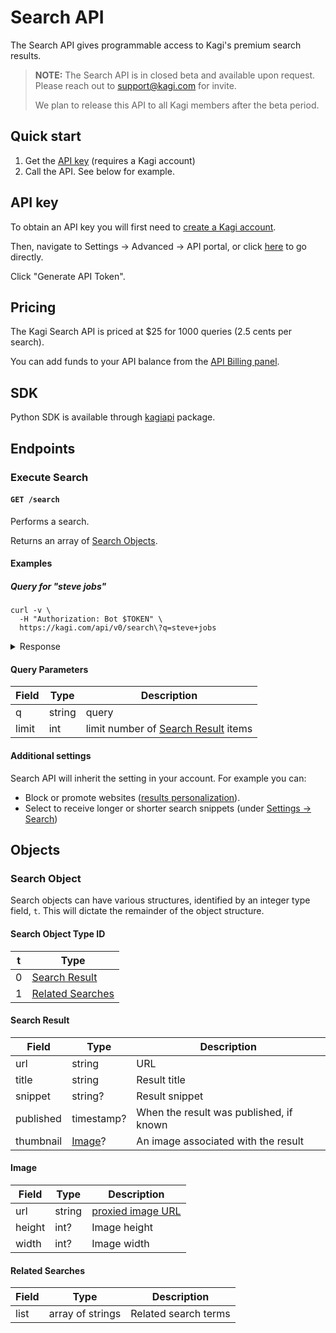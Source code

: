 # Search API

The Search API gives programmable access to Kagi's premium search results.

> **NOTE:** The Search API is in closed beta and available upon request. Please reach out to support@kagi.com for invite.
>
> We plan to release this API to all Kagi members after the beta period.


## Quick start

1. Get the [API key](https://kagi.com/settings?p=api) (requires a Kagi account)
2. Call the API. See below for example.

## API key

To obtain an API key you will first need to [create a Kagi account](https://kagi.com/signup?plan_id=trial). 

Then, navigate to Settings -> Advanced -> API portal, or click [here](https://kagi.com/settings?p=api) to go directly.

Click "Generate API Token".


## Pricing

The Kagi Search API is priced at $25 for 1000 queries (2.5 cents per search).

You can add funds to your API balance from the [API Billing panel](https://kagi.com/settings?p=billing_api).

## SDK

Python SDK is available through [kagiapi](https://github.com/kagisearch/kagiapi) package.

## Endpoints

### Execute Search

#### `GET /search`

Performs a search.

Returns an array of [Search Objects](#search-object).

#### Examples

##### Query for "steve jobs"

```shell
curl -v \
  -H "Authorization: Bot $TOKEN" \
  https://kagi.com/api/v0/search\?q=steve+jobs
```

<details>
<summary>Response</summary>

```json
{
  "meta": {
    "id": "69c3f5c4168f66b860e951c585550f1c",
    "node": "us-central1",
    "ms": 213,
    "api_balance": 123.456
  },
  "data": [
    {
      "t": 0,
      "url": "https://en.wikipedia.org/wiki/Steve_Jobs",
      "title": "Steve Jobs - Wikipedia",
      "snippet": "Steven Paul Jobs (February 24, 1955 – October 5, 2011) was an American businessman, inventor, and investor best known for co-founding the technology company ...",
      "thumbnail": {
        "url": "/proxy/310px-Steve_Jobs_Headshot_2010-CROP_%28cropped_2%29.jpg?c=9cn5Kxse4yD05EJkf6QML9dK4clUbdQ9Oq4d5gDoyHBwiX43u0CCAEVi8DMCHFAXhMAIsLbp8IO0pmQf41WB6CWu9BNfAxhRqV-EQL_l_gnV1yD14xBDf5Sgj1vfjIF0aMOqcVwh-jMVcqkx3GjwnuZrt2Z8-tdYhu3uERcYzLTTqq5TKumyN0Q1c5n3utowEZhefA7WoUo3SNIB1-iHhCnijbEL5iAQo1iTroqppHk%3D",
        "width": null,
        "height": null
      }
    },
    {
      "t": 0,
      "url": "https://en.wikipedia.org/wiki/Steve_Jobs_(film)",
      "title": "Steve Jobs (film) - Wikipedia",
      "snippet": "Steve Jobs is a 2015 biographical drama film directed by Danny Boyle and written by Aaron Sorkin. A British-American co-production, it was adapted from the ...",
      "thumbnail": {
        "url": "/proxy/310px-Steve_Jobs_Headshot_2010-CROP_%28cropped_2%29.jpg?c=9cn5Kxse4yD05EJkf6QML9dK4clUbdQ9Oq4d5gDoyHBwiX43u0CCAEVi8DMCHFAXhMAIsLbp8IO0pmQf41WB6CWu9BNfAxhRqV-EQL_l_gnV1yD14xBDf5Sgj1vfjIF0aMOqcVwh-jMVcqkx3GjwnuZrt2Z8-tdYhu3uERcYzLTTqq5TKumyN0Q1c5n3utowEZhefA7WoUo3SNIB1-iHhCnijbEL5iAQo1iTroqppHk%3D",
        "width": 310,
        "height": 300
      }
    },
    {
      "t": 0,
      "url": "https://www.apple.com/stevejobs/",
      "title": "Remembering Steve Jobs - Apple",
      "snippet": "He was a visionary that had the amazing ability to breath life into his ideas. He believed so passionately in his work that his creativity became both seductive ..."
    },
    {
      "t": 0,
      "url": "https://www.biography.com/business-leaders/steve-jobs",
      "title": "Steve Jobs: Biography, Apple Cofounder, Entrepreneur",
      "snippet": "Steve Jobs was an American inventor, designer, and entrepreneur who was the cofounder, chief executive, and chairman of Apple Inc. Born in 1955 to two University of Wisconsin graduate students who ..."
    },
    {
      "t": 0,
      "url": "https://www.britannica.com/money/Steve-Jobs",
      "title": "Steve Jobs | Biography, Education, Apple, & Facts | Britannica Money",
      "snippet": "Steve Jobs, the visionary co-founder of Apple Inc., revolutionized technology and consumer electronics with his innovative products that ...",
      "published": "2024-09-30T00:00:00Z"
    },
    {
      "t": 0,
      "url": "https://www.amazon.com/Steve-Jobs-Walter-Isaacson/dp/1451648537",
      "title": "Steve Jobs: 9781451648539: Isaacson, Walter: Books - Amazon.com",
      "snippet": "Walter Isaacson&#39;s “enthralling” (The New Yorker) worldwide bestselling biography of Apple cofounder Steve Jobs. Based on more than forty interviews with ..."
    },
    {
      "t": 0,
      "url": "https://hbr.org/2012/04/the-real-leadership-lessons-of-steve-jobs",
      "title": "The Real Leadership Lessons of Steve Jobs",
      "snippet": "The essence of Jobs, I think, is that his personality was integral to his way of doing business. He acted as if the normal rules didn&#39;t apply to him.",
      "published": "2012-04-01T00:00:00Z"
    },
    {
      "t": 0,
      "url": "https://www.youtube.com/watch?v=UF8uR6Z6KLc",
      "title": "Steve Jobs' 2005 Stanford Commencement Address - YouTube",
      "snippet": "Drawing from some of the most pivotal points in his life, Steve Jobs, chief executive officer and ...",
      "published": "2008-03-07T00:00:00Z"
    },
    {
      "t": 0,
      "url": "https://www.forbes.com/profile/steve-jobs/",
      "title": "Steve Jobs - Forbes",
      "snippet": "Apple cofounder Steve Jobs finally succumbed to cancer at the age of 56 on October 5th, leaving behind a legacy that changed the computer, music, film and ..."
    },
    {
      "t": 0,
      "url": "https://allaboutstevejobs.com/",
      "title": "Home | all about Steve Jobs.com",
      "snippet": "Steve Jobs. This website is a repository of all things Steve Jobs — biography, pictures, videos of his keynotes and demos, quotes, interviews — you name it."
    },
    {
      "t": 0,
      "url": "https://www.imdb.com/title/tt2080374/",
      "title": "Steve Jobs (2015) - IMDb",
      "snippet": "A film by Danny Boyle and Aaron Sorkin that depicts three pivotal moments in the life of Steve Jobs, the visionary leader of the digital revolution. Michael Fassbender, Kate Winslet, Seth Rogen and Jeff Daniels star in this drama nominated for two Oscars."
    },
    {
      "t": 0,
      "url": "https://www.imdb.com/name/nm0423418/",
      "title": "Steve Jobs - IMDb",
      "snippet": "IMDb provides an overview of the life and career of Steve Jobs, the visionary co-founder of Apple and Pixar. Learn about his achievements, innovations, challenges, and legacy in the fields of technology, entertainment, and design."
    },
    {
      "t": 0,
      "url": "https://www.imdb.com/name/nm0423418/bio/",
      "title": "Steve Jobs - Biography - IMDb",
      "snippet": "Learn about the life and achievements of Steve Jobs, the visionary co-founder of Apple and Pixar. From his adoption and dropout to his cancer and legacy, discover his story and trivia on IMDb."
    },
    {
      "t": 0,
      "url": "https://www.thoughtco.com/steve-jobs-biography-1991928",
      "title": "Biography of Steve Jobs, Co-Founder of Apple Computers - ThoughtCo",
      "snippet": "Learn about the life and achievements of Steve Jobs, the visionary entrepreneur who co-founded Apple Computers and Pixar Animation Studios. Explore his early years, inventions, business ventures, and legacy."
    },
    {
      "t": 0,
      "url": "https://www.npr.org/2015/10/09/447165973/steve-jobs-the-story-of-the-man-behind-the-personal-computer",
      "title": "Steve Jobs: The Story Of The Man Behind The Personal Computer",
      "snippet": "The Apple founder spoke with Fresh Air&#39;s Terry Gross in 1996. Later, after he was diagnosed with cancer, Jobs asked Walter Isaacson to write his biography. Isaacson spoke to Fresh Air Oct. 25, 2011.",
      "published": "2015-10-09T00:00:00Z"
    },
    {
      "t": 0,
      "url": "https://www.npr.org/2011/10/05/123826622/apple-visionary-steve-jobs-dies-at-56",
      "title": "Steve Jobs, Poet Of Computer World, Dies - NPR",
      "snippet": "Steve Jobs (1955-2011) Apple has lost a visionary and creative genius, and the world has lost an amazing human being. Those of us who have been fortunate enough to know and work with Steve have ...",
      "published": "2011-10-05T00:00:00Z"
    },
    {
      "t": 0,
      "url": "https://www.nytimes.com/2011/10/06/business/steve-jobs-of-apple-dies-at-56.html",
      "title": "Steve Jobs of Apple Dies at 56 - The New York Times",
      "snippet": "Jim Wilson/The New York Times. By John Markoff. Oct. 5, 2011. Steven P. Jobs, the visionary co-founder of Apple who helped usher in the era of personal computers and then led a cultural ...",
      "published": "2011-10-06T00:00:00Z"
    },
    {
      "t": 0,
      "url": "https://www.businessinsider.com/steve-jobs",
      "title": "Steve Jobs' life and Apple career, from cofounder, to exile, to CEO",
      "snippet": "Apple CEO Steve Jobs introduces the new iPod mini digital music player at the 2004 Macworld Conference and Expo in San Francisco. The player can hold up to 1,000 tunes, is about the size of a ..."
    },
    {
      "t": 0,
      "url": "https://www.entrepreneur.com/growing-a-business/who-was-steve-jobs-see-the-apple-founders-career-and-more/197538",
      "title": "Steve Jobs Biography | Entrepreneur",
      "snippet": "An overview of Steve Jobs&#39; life. Steven Paul Jobs was an American business owner, entrepreneur, investor and media proprietor. He was best known for co-founding and leading Apple, one of the most ..."
    },
    {
      "t": 0,
      "url": "https://www.computerhistory.org/blog/steve-jobs/",
      "title": "Steve Jobs: From Garage to World’s Most Valuable Company",
      "snippet": "Learn how Steve Jobs and Steve Wozniak, two young electronics hobbyists, created the Apple-1 and launched the personal computer revolution. Explore their early adventures with Blue Boxes, Atari, HP and the Homebrew Computer Club."
    },
    {
      "t": 1,
      "list": [
        "Steve Jobs",
        "steve jobs death",
        "steve jobs net worth",
        "steve jobs quotes",
        "steve jobs movie",
        "steve jobs wife",
        "steve jobs daughter",
        "steve jobs biography",
        "steve jobs last words",
        "steve jobs age"
      ]
    }
  ]
}
```

</details>

#### Query Parameters

Field     | Type                        | Description
----------|-----------------------------|-----------
q         | string                      | query
limit     | int                         | limit number of [Search Result](#search-result) items


#### Additional settings

Search API will inherit the setting in your account. For example you can:

- Block or promote websites ([results personalization](https://help.kagi.com/kagi/getting-started/index.html)).
- Select to receive longer or shorter search snippets (under [Settings -> Search](https://help.kagi.com/kagi/settings/search.html))


## Objects

### Search Object

Search objects can have various structures, identified by an integer type
field, `t`. This will dictate the remainder of the object structure.

#### Search Object Type ID

t     | Type
------|-------------------------------
0     | [Search Result](#search-result)
1     | [Related Searches](#related-searches)

#### Search Result

Field     | Type                        | Description
----------|-----------------------------|-----------
url       | string                      | URL
title     | string                      | Result title
snippet   | string?                     | Result snippet
published | timestamp?                  | When the result was published, if known
thumbnail | [Image](#image)?             | An image associated with the result

#### Image

Field     | Type                        | Description
----------|-----------------------------|-----------
url       | string                      | [proxied image URL](intro/image-proxy-urls.md)
height    | int?                         | Image height
width     | int?                         | Image width

#### Related Searches

Field     | Type                        | Description
----------|-----------------------------|-----------
list      | array of strings            | Related search terms
